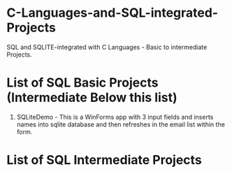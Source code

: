 # C-Languages-and-SQL-integrated-Projects
SQL and SQLITE-integrated with C Languages - Basic to intermediate Projects.


<h1>List of SQL Basic Projects (Intermediate Below this list)</h1>

1. SQLiteDemo   -  This is a WinForms app with 3 input fields and inserts names into sqlite database and then refreshes in the email list within the form.




















<h1>List of SQL Intermediate Projects</h1>

